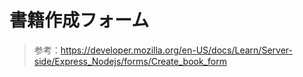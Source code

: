 # 書籍作成フォーム

> 参考：https://developer.mozilla.org/en-US/docs/Learn/Server-side/Express_Nodejs/forms/Create_book_form

